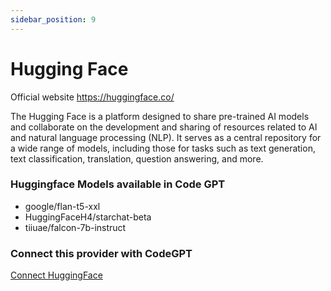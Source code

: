 ```yaml
---
sidebar_position: 9
---
```


# Hugging Face

Official website https://huggingface.co/


The Hugging Face is a platform designed to share pre-trained AI models and collaborate on the development and sharing of resources related to AI and natural language processing (NLP). It serves as a central repository for a wide range of models, including those for tasks such as text generation, text classification, translation, question answering, and more.


### Huggingface Models available in Code GPT

- google/flan-t5-xxl
- HuggingFaceH4/starchat-beta
- tiiuae/falcon-7b-instruct

### Connect this provider with CodeGPT

[Connect HuggingFace](https://docs.codegpt.co/docs/tutorial-basics/installation#huggingface)